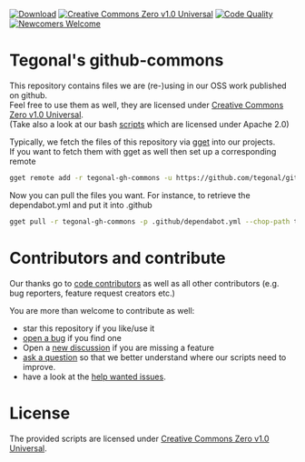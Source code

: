 <!-- for main -->

[![Download](https://img.shields.io/badge/Download-v0.1.1-%23007ec6)](https://github.com/tegonal/github-commons/releases/tag/v0.1.1)
[![Creative Commons Zero v1.0 Universal](https://img.shields.io/badge/%E2%9A%96-Apache%202.0-%230b45a6)](https://creativecommons.org/publicdomain/zero/1.0/ "License")
[![Code Quality](https://github.com/tegonal/github-commons/workflows/Scripts%20Code%20Quality/badge.svg?event=push&branch=main)](https://github.com/tegonal/github-commons/actions/workflows/scripts-quality.yml?query=branch%3Amain)
[![Newcomers Welcome](https://img.shields.io/badge/%F0%9F%91%8B-Newcomers%20Welcome-blueviolet)](https://github.com/tegonal/github-commons/issues?q=is%3Aissue+is%3Aopen+label%3A%22good+first+issue%22 "Ask in discussions for help")

<!-- for main end -->
<!-- for release -->
<!--
[![Download](https://img.shields.io/badge/Download-v0.1.1-%23007ec6)](https://github.com/tegonal/github-commons/releases/tag/v0.1.1)
[![Creative Commons Zero v1.0 Universal](https://img.shields.io/badge/%E2%9A%96-Apache%202.0-%230b45a6)](https://creativecommons.org/publicdomain/zero/1.0/ "License")
[![Newcomers Welcome](https://img.shields.io/badge/%F0%9F%91%8B-Newcomers%20Welcome-blueviolet)](https://github.com/tegonal/github-commons/issues?q=is%3Aissue+is%3Aopen+label%3A%22good+first+issue%22 "Ask in discussions for help")
-->
<!-- for release end -->

# Tegonal's github-commons

This repository contains files we are (re-)using in our OSS work published on github.  
Feel free to use them as well, they are licensed under [Creative Commons Zero v1.0 Universal](https://creativecommons.org/publicdomain/zero/1.0/).  
(Take also a look at our bash [scripts](https://github.com/tegonal/scripts) which are licensed under Apache 2.0)

Typically, we fetch the files of this repository via [gget](https://github.com/tegonal/gget) into our projects.  
If you want to fetch them with gget as well then set up a corresponding remote
```bash
gget remote add -r tegonal-gh-commons -u https://github.com/tegonal/github-commons
````

Now you can pull the files you want. For instance, to retrieve the dependabot.yml and put it into .github
```bash
gget pull -r tegonal-gh-commons -p .github/dependabot.yml --chop-path true -d .github
```

# Contributors and contribute

Our thanks go to [code contributors](https://github.com/tegonal/github-commons/graphs/contributors)
as well as all other contributors (e.g. bug reporters, feature request creators etc.)

You are more than welcome to contribute as well:

- star this repository if you like/use it
- [open a bug](https://github.com/tegonal/github-commons/issues/new?template=bug_report.md) if you find one
- Open a [new discussion](https://github.com/tegonal/github-commons/discussions/new?category=ideas) if you are missing a
  feature
- [ask a question](https://github.com/tegonal/github-commons/discussions/new?category=q-a)
  so that we better understand where our scripts need to improve.
- have a look at
  the [help wanted issues](https://github.com/tegonal/github-commons/issues?q=is%3Aissue+is%3Aopen+label%3A%22help+wanted%22).

# License

The provided scripts are licensed under [Creative Commons Zero v1.0 Universal](https://creativecommons.org/publicdomain/zero/1.0/).
